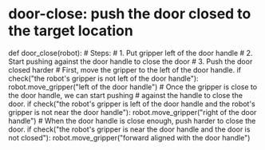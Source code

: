 

# door-close: push the door closed to the target location
def door_close(robot):
    # Steps:
    #  1. Put gripper left of the door handle
    #  2. Start pushing against the door handle to close the door
    #  3. Push the door closed harder
    # First, move the gripper to the left of the door handle.
    if check("the robot's gripper is not left of the door handle"):
        robot.move_gripper("left of the door handle")
    # Once the gripper is close to the door handle, we can start pushing
    # against the handle to close the door.
    if check("the robot's gripper is left of the door handle and the robot's gripper is not near the door handle"):
        robot.move_gripper("right of the door handle")
    # When the door handle is close enough, push harder to close the door.
    if check("the robot's gripper is near the door handle and the door is not closed"):
        robot.move_gripper("forward aligned with the door handle")